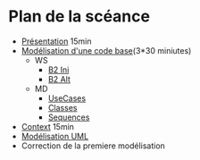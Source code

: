 # Plan de la scéance
* [Présentation](Présentation.md) 15min
* [Modélisation d'une code base](https://github.com/nukeop/nuclear)(3*30 miniutes)
    * WS
        * [B2 Ini](https://drive.google.com/file/d/1DtpXAXalPgAjISUAam5z2CZs0pmgmIO3/view?usp=sharing)
        * [B2 Alt](https://drive.google.com/file/d/1gXvbdvfwXHgIuXsKMz5qWSiyf-thfu5B/view?usp=sharing)
    * MD
        * [UseCases](./assets/uml//nuclear/usecases.png)
        * [Classes](classes.png)
        * [Sequences](sequences.png)
* [Context](Context.md) 15min
* [Modélisation UML](UML.md)
* Correction de la premiere modélisation



